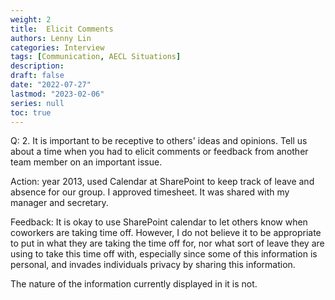 ```yaml
---
weight: 2
title:  Elicit Comments
authors: Lenny Lin
categories: Interview
tags: [Communication, AECL Situations]
description: 
draft: false
date: "2022-07-27"
lastmod: "2023-02-06"
series: null
toc: true
---
```


Q: 2.  It is important to be receptive to others' ideas and opinions.  Tell us about a time when you had to elicit comments or feedback from another team member on an important issue.

Action: 
year 2013, used Calendar at SharePoint to keep track of leave and absence for our group. I approved timesheet.  It was shared with my manager and secretary.

Feedback: 
It is okay to use SharePoint calendar to let others know when coworkers are taking time off.  However, I do not believe it to be appropriate to put in what they are taking the time off for, nor what sort of leave they are using to take this time off with, especially since some of this information is personal, and invades individuals privacy by sharing this information.

The nature of the information currently displayed in it is not.
